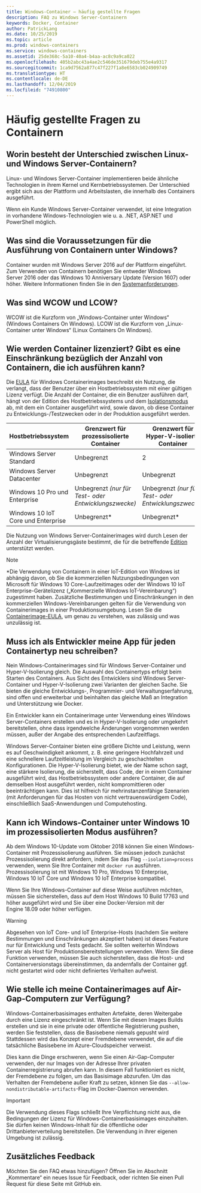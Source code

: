 ```yaml
---
title: Windows-Container – häufig gestellte Fragen
description: FAQ zu Windows Server-Containern
keywords: Docker, Container
author: PatrickLang
ms.date: 10/25/2019
ms.topic: article
ms.prod: windows-containers
ms.service: windows-containers
ms.assetid: 25de368c-5a10-40a4-b4aa-ac8c9a9ca022
ms.openlocfilehash: 405b2abc43a4ae2c546de351679deb755e4a9317
ms.sourcegitcommit: 1ca9d7562a877c47f227f1a8e6583cb024909749
ms.translationtype: HT
ms.contentlocale: de-DE
ms.lasthandoff: 12/04/2019
ms.locfileid: "74910800"
---
```

# <a name="frequently-asked-questions-about-containers"></a>Häufig gestellte Fragen zu Containern

## <a name="whats-the-difference-between-linux-and-windows-server-containers"></a>Worin besteht der Unterschied zwischen Linux- und Windows Server-Containern?

Linux- und Windows Server-Container implementieren beide ähnliche Technologien in ihrem Kernel und Kernbetriebssystemen. Der Unterschied ergibt sich aus der Plattform und Arbeitslasten, die innerhalb des Containers ausgeführt.  

Wenn ein Kunde Windows Server-Container verwendet, ist eine Integration in vorhandene Windows-Technologien wie u. a. .NET, ASP.NET und PowerShell möglich.

## <a name="what-are-the-prerequisites-for-running-containers-on-windows"></a>Was sind die Voraussetzungen für die Ausführung von Containern unter Windows?

Container wurden mit Windows Server 2016 auf der Plattform eingeführt. Zum Verwenden von Containern benötigen Sie entweder Windows Server 2016 oder das Windows 10 Anniversary Update (Version 1607) oder höher. Weitere Informationen finden Sie in den [Systemanforderungen](../deploy-containers/system-requirements.md).

## <a name="what-are-wcow-and-lcow"></a>Was sind WCOW und LCOW?

WCOW ist die Kurzform von „Windows-Container unter Windows“ (Windows Containers On Windows). LCOW ist die Kurzform von „Linux-Container unter Windows“ (Linux Containers On Windows).

## <a name="how-are-containers-licensed-is-there-a-limit-to-the-number-of-containers-i-can-run"></a>Wie werden Container lizenziert? Gibt es eine Einschränkung bezüglich der Anzahl von Containern, die ich ausführen kann?

Die [EULA](../images-eula.md) für Windows Containerimages beschreibt ein Nutzung, die verlangt, dass der Benutzer über ein Hostbetriebssystem mit einer gültigen Lizenz verfügt. Die Anzahl der Container, die ein Benutzer ausführen darf, hängt von der Edition des Hostbetriebssystems und dem [Isolationsmodus](../manage-containers/hyperv-container.md) ab, mit dem ein Container ausgeführt wird, sowie davon, ob diese Container zu Entwicklungs-/Testzwecken oder in der Produktion ausgeführt werden.

|Hostbetriebssystem                                                         |Grenzwert für prozessisolierte Container                   |Grenzwert für Hyper-V-isolierte Container                   |
|----------------------------------------------------------------|---------------------------------------------------|---------------------------------------------------|
|Windows Server Standard                                         |Unbegrenzt                                          |2                                                  |
|Windows Server Datacenter                                       |Unbegrenzt                                          |Unbegrenzt                                          |
|Windows 10 Pro und Enterprise                                   |Unbegrenzt *(nur für Test- oder Entwicklungszwecke)*|Unbegrenzt *(nur für Test- oder Entwicklungszwecke)*|
|Windows 10 IoT Core und Enterprise                             |Unbegrenzt*                                         |Unbegrenzt*                                          |

Die Nutzung von Windows Server-Containerimages wird durch Lesen der Anzahl der Virtualisierungsgäste bestimmt, die für die betreffende [Edition](/windows-server/get-started-19/editions-comparison-19.md) unterstützt werden. <br/>

>[!NOTE]
>\*Die Verwendung von Containern in einer IoT-Edition von Windows ist abhängig davon, ob Sie die kommerziellen Nutzungsbedingungen von Microsoft für Windows 10 Core-Laufzeitimages oder der Windows 10 IoT Enterprise-Gerätelizenz („Kommerzielle Windows IoT-Vereinbarung“) zugestimmt haben. Zusätzliche Bestimmungen und Einschränkungen in den kommerziellen Windows-Vereinbarungen gelten für die Verwendung von Containerimages in einer Produktionsumgebung. Lesen Sie die [Containerimage-EULA](../images-eula.md), um genau zu verstehen, was zulässig und was unzulässig ist.

## <a name="as-a-developer-do-i-have-to-rewrite-my-app-for-each-type-of-container"></a>Muss ich als Entwickler meine App für jeden Containertyp neu schreiben?

Nein Windows-Containerimages sind für Windows Server-Container und Hyper-V-Isolierung gleich. Die Auswahl des Containertyps erfolgt beim Starten des Containers. Aus Sicht des Entwicklers sind Windows Server-Container und Hyper-V-Isolierung zwei Varianten der gleichen Sache. Sie bieten die gleiche Entwicklungs-, Programmier- und Verwaltungserfahrung, sind offen und erweiterbar und beinhalten das gleiche Maß an Integration und Unterstützung wie Docker.

Ein Entwickler kann ein Containerimage unter Verwendung eines Windows Server-Containers erstellen und es in Hyper-V-Isolierung oder umgekehrt bereitstellen, ohne dass irgendwelche Änderungen vorgenommen werden müssen, außer der Angabe des entsprechenden Laufzeitflags.

Windows Server-Container bieten eine größere Dichte und Leistung, wenn es auf Geschwindigkeit ankommt, z. B. eine geringere Hochfahrzeit und eine schnellere Laufzeitleistung im Vergleich zu geschachtelten Konfigurationen. Die Hyper-V-Isolierung bietet, wie der Name schon sagt, eine stärkere Isolierung, die sicherstellt, dass Code, der in einem Container ausgeführt wird, das Hostbetriebssystem oder andere Container, die auf demselben Host ausgeführt werden, nicht kompromittieren oder beeinträchtigen kann. Dies ist hilfreich für mehrinstanzenfähige Szenarien (mit Anforderungen für das Hosten von nicht vertrauenswürdigem Code), einschließlich SaaS-Anwendungen und Computehosting.

## <a name="can-i-run-windows-containers-in-process-isolated-mode-on-windows-10"></a>Kann ich Windows-Container unter Windows 10 im prozessisolierten Modus ausführen?

Ab dem Windows 10-Update vom Oktober 2018 können Sie einen Windows-Container mit Prozessisolierung ausführen. Sie müssen jedoch zunächst Prozessisolierung direkt anfordern, indem Sie das Flag `--isolation=process` verwenden, wenn Sie Ihre Container mit `docker run` ausführen. Prozessisolierung ist mit Windows 10 Pro, Windows 10 Enterprise, Windows 10 IoT Core und Windows 10 IoT Enterprise kompatibel.

Wenn Sie Ihre Windows-Container auf diese Weise ausführen möchten, müssen Sie sicherstellen, dass auf dem Host Windows 10 Build 17763 und höher ausgeführt wird und Sie über eine Docker-Version mit der Engine 18.09 oder höher verfügen.

> [!WARNING]
> Abgesehen von IoT Core- und IoT Enterprise-Hosts (nachdem Sie weitere Bestimmungen und Einschränkungen akzeptiert haben) ist dieses Feature nur für Entwicklung und Tests gedacht. Sie sollten weiterhin Windows Server als Host für Produktionsbereitstellungen verwenden. Wenn Sie diese Funktion verwenden, müssen Sie auch sicherstellen, dass die Host- und Containerversionstags übereinstimmen, da andernfalls der Container ggf. nicht gestartet wird oder nicht definiertes Verhalten aufweist.

## <a name="how-do-i-make-my-container-images-available-on-air-gapped-machines"></a>Wie stelle ich meine Containerimages auf Air-Gap-Computern zur Verfügung?

Windows-Containerbasisimages enthalten Artefakte, deren Weitergabe durch eine Lizenz eingeschränkt ist. Wenn Sie mit diesen Images Builds erstellen und sie in eine private oder öffentliche Registrierung pushen, werden Sie feststellen, dass die Basisebene niemals gepusht wird Stattdessen wird das Konzept einer Fremdebene verwendet, die auf die tatsächliche Basisebene im Azure-Cloudspeicher verweist.

Dies kann die Dinge erschweren, wenn Sie einen Air-Gap-Computer verwenden, der nur Images von der Adresse Ihrer privaten Containerregistrierung abrufen kann. In diesem Fall funktioniert es nicht, der Fremdebene zu folgen, um das Basisimage abzurufen. Um das Verhalten der Fremdebene außer Kraft zu setzen, können Sie das `--allow-nondistributable-artifacts`-Flag im Docker-Daemon verwenden.

> [!IMPORTANT]
> Die Verwendung dieses Flags schließt Ihre Verpflichtung nicht aus, die Bedingungen der Lizenz für Windows-Containerbasisimages einzuhalten. Sie dürfen keinen Windows-Inhalt für die öffentliche oder Drittanbieterverteilung bereitstellen. Die Verwendung in ihrer eigenen Umgebung ist zulässig.

## <a name="additional-feedback"></a>Zusätzliches Feedback

Möchten Sie den FAQ etwas hinzufügen? Öffnen Sie im Abschnitt „Kommentare“ ein neues Issue für Feedback, oder richten Sie einen Pull Request für diese Seite mit GitHub ein.
